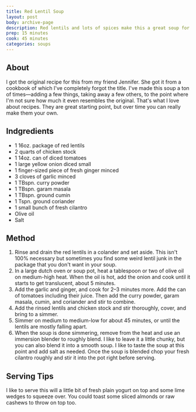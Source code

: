 ```yaml
---
title: Red Lentil Soup	
layout: post
body: archive-page
description: Red lentils and lots of spices make this a great soup for early fall. Also, it doesn't hurt that it's so simple to make.
prep: 15 minutes
cook: 45 minutes
categories: soups
---
```


## About
I got the original recipe for this from my friend Jennifer. She got it from a cookbook of which I've completely forgot the title. I've made this soup a ton of times—adding a few things, taking away a few others, to the point where I'm not sure how much it even resembles the original. That's what I love about recipes. They are great starting point, but over time you can really make them your own.

## Indgredients
- 1 16oz. package of red lentils
- 2 quarts of chicken stock
- 1 14oz. can of diced tomatoes
- 1 large yellow onion diced small
- 1 finger-sized piece of fresh ginger minced
- 3 cloves of garlic minced
- 1 TBspn. curry powder
- 1 TBspn. garam masala
- 1 TBspn. ground cumin
- 1 Tspn. ground coriander
- 1 small bunch of fresh cilantro
- Olive oil
- Salt

## Method
1. Rinse and drain the red lentils in a colander and set aside. This isn't 100% necessary but sometimes you find some weird lentil junk in the package that you don't want in your soup.
2. In a large dutch oven or soup pot, heat a tablespoon or two of olive oil on medium-high heat. When the oil is hot, add the onion and cook until it starts to get translucent, about 5 minutes.
3. Add the garlic and ginger, and cook for 2–3 minutes more. Add the can of tomatoes including their juice. Then add the curry powder, garam masala, cumin, and coriander and stir to combine.
4. Add the rinsed lentils and chicken stock and stir thoroughly, cover, and bring to a simmer.
5. Simmer on medium to medium-low for about 45 minutes, or until the lentils are mostly falling apart.
6. When the soup is done simmering, remove from the heat and use an immersion blender to roughly blend. I like to leave it a little chunky, but you can also blend it into a smooth soup. I like to taste the soup at this point and add salt as needed. Once the soup is blended chop your fresh cilantro roughly and stir it into the pot right before serving.

## Serving Tips
I like to serve this will a little bit of fresh plain yogurt on top and some lime wedges to squeeze over. You could toast some sliced almonds or raw cashews to throw on top too.